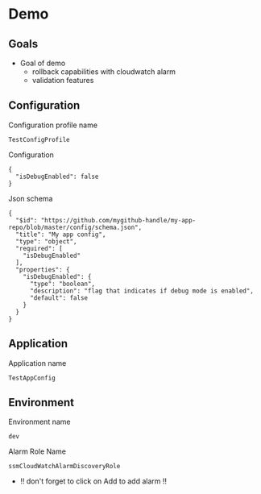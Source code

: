 # Demo

## Goals

* Goal of demo
  * rollback capabilities with cloudwatch alarm
  * validation features  

## Configuration

Configuration profile name

```
TestConfigProfile
```

Configuration
```
{
  "isDebugEnabled": false
}
```

Json schema
```
{
  "$id": "https://github.com/mygithub-handle/my-app-repo/blob/master/config/schema.json",
  "title": "My app config",
  "type": "object",
  "required": [
    "isDebugEnabled"
  ],
  "properties": {
    "isDebugEnabled": {
      "type": "boolean",
      "description": "flag that indicates if debug mode is enabled",
      "default": false
    }
  }
}
```

## Application

Application name

```
TestAppConfig
```

## Environment

Environment name

```
dev
```

Alarm Role Name

```
ssmCloudWatchAlarmDiscoveryRole
```

* !! don't forget to click on Add to add alarm !!